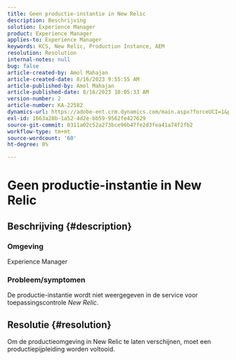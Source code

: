 ```yaml
---
title: Geen productie-instantie in New Relic
description: Beschrijving
solution: Experience Manager
product: Experience Manager
applies-to: Experience Manager
keywords: KCS, New Relic, Production Instance, AEM
resolution: Resolution
internal-notes: null
bug: false
article-created-by: Amol Mahajan
article-created-date: 8/16/2023 9:55:55 AM
article-published-by: Amol Mahajan
article-published-date: 8/16/2023 10:05:33 AM
version-number: 2
article-number: KA-22582
dynamics-url: https://adobe-ent.crm.dynamics.com/main.aspx?forceUCI=1&pagetype=entityrecord&etn=knowledgearticle&id=73509313-1b3c-ee11-bdf4-6045bd006079
exl-id: 1663a28b-1a52-4d2e-bb59-9562fe427629
source-git-commit: 0311a02c52a273bce96b47fe2d3fea41a74f2fb2
workflow-type: tm+mt
source-wordcount: '60'
ht-degree: 8%

---
```


# Geen productie-instantie in New Relic

## Beschrijving {#description}


### <b>Omgeving</b>

Experience Manager



### <b>Probleem/symptomen</b>

De productie-instantie wordt niet weergegeven in de service voor toepassingscontrole *New Relic*.


## Resolutie {#resolution}


Om de productieomgeving in New Relic te laten verschijnen, moet een productiepijpleiding worden voltooid.
